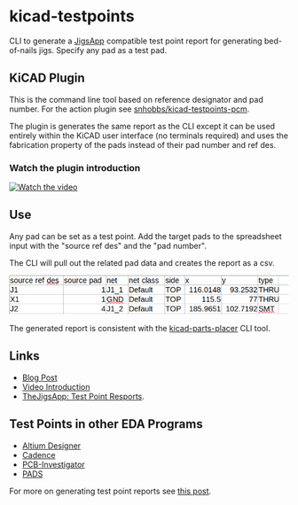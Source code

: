 # kicad-testpoints

CLI to generate a [JigsApp](www.thejigspp.com) compatible test point report for generating bed-of-nails jigs. Specify any pad as a test pad.

## KiCAD Plugin
This is the command line tool based on reference designator and pad number.
For the action plugin see [snhobbs/kicad-testpoints-pcm](https://github.com/snhobbs/kicad-testpoints-pcm).

The plugin is generates the same report as the CLI except it can be used entirely within the KiCAD user interface (no terminals required) and uses the fabrication property of the pads instead of their pad number and ref des.

### Watch the plugin introduction
[![Watch the video](https://img.youtube.com/vi/Z7aEWe4d0jE/hqdefault.jpg)](https://www.youtube.com/embed/Z7aEWe4d0jE)

## Use
Any pad can be set as a test point.
Add the target pads to the spreadsheet input with the "source ref des" and the "pad number".

The CLI will pull out the related pad data and creates the report as a csv.

![Test Point Report CSV](test-point-report.png)

The generated report is consistent with the [kicad-parts-placer](https://github.com/snhobbs/kicad-parts-placer) CLI tool.

## Links
+ [Blog Post](https://www.thejigsapp.com/blog/2024/06/03/kicad-testpoints-plugin/)
+ [Video Introduction](https://www.youtube.com/watch?v=Z7aEWe4d0jE)
+ [TheJigsApp: Test Point Resports](https://www.thejigsapp.com/docs/test-point-report/).

## Test Points in other EDA Programs
+ [ Altium Designer ](https://www.altium.com/documentation/altium-designer/adding-testpoints-pcb)
+ [Cadence](https://resources.pcb.cadence.com/blog/2020-the-pcb-test-point-and-its-importance-to-circuit-board-manufacturing)
+ [PCB-Investigator](https://manual.pcb-investigator.com/pages/test_point_report)
+ [PADS](https://blogs.sw.siemens.com/electronic-systems-design/2020/04/21/test-point-placement-enhancement-in-pads-professional-vx-2-7/)

For more on generating test point reports see [this post](https://www.thejigsapp.com/docs/test-point-report/).
